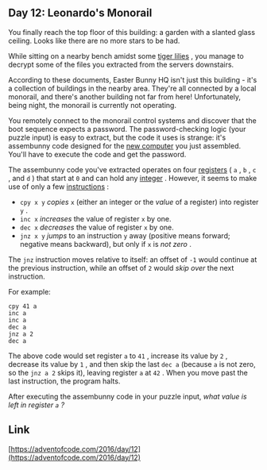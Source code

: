 ## Day 12: Leonardo's Monorail

You finally reach the top floor of this building: a garden with a slanted glass ceiling. Looks like there are no more stars to be had.

While sitting on a nearby bench amidst some [tiger lilies](https://www.google.com/search?q=tiger%20lilies&tbm=isch) , you manage to decrypt some of the files you extracted from the servers downstairs.

According to these documents, Easter Bunny HQ isn't just this building - it's a collection of buildings in the nearby area. They're all connected by a local monorail, and there's another building not far from here! Unfortunately, being night, the monorail is currently not operating.

You remotely connect to the monorail control systems and discover that the boot sequence expects a password. The password-checking logic (your puzzle input) is easy to extract, but the code it uses is strange: it's assembunny code designed for the [new computer](11) you just assembled. You'll have to execute the code and get the password.

The assembunny code you've extracted operates on four [registers](https://en.wikipedia.org/wiki/Processor_register) ( `a` , `b` , `c` , and `d` ) that start at `0` and can hold any [integer](https://en.wikipedia.org/wiki/Integer) . However, it seems to make use of only a few [instructions](https://en.wikipedia.org/wiki/Instruction_set) :

- `cpy x y` _copies_ `x` (either an integer or the _value_ of a register) into register `y` .
- `inc x` _increases_ the value of register `x` by one.
- `dec x` _decreases_ the value of register `x` by one.
- `jnz x y` _jumps_ to an instruction `y` away (positive means forward; negative means backward), but only if `x` is _not zero_ .

The `jnz` instruction moves relative to itself: an offset of `-1` would continue at the previous instruction, while an offset of `2` would _skip over_ the next instruction.

For example:

```
cpy 41 a
inc a
inc a
dec a
jnz a 2
dec a
```

The above code would set register `a` to `41` , increase its value by `2` , decrease its value by `1` , and then skip the last `dec a` (because `a` is not zero, so the `jnz a 2` skips it), leaving register `a` at `42` . When you move past the last instruction, the program halts.

After executing the assembunny code in your puzzle input, _what value is left in register `a` ?_

## Link

[https://adventofcode.com/2016/day/12](https://adventofcode.com/2016/day/12)

